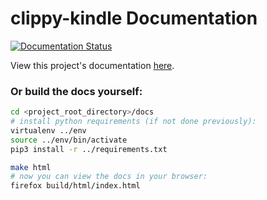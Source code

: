 # clippy-kindle Documentation
[![Documentation Status](https://readthedocs.org/projects/clippy-kindle/badge/?version=latest)](https://clippy-kindle.readthedocs.io/en/latest/?badge=latest)

View this project's documentation [here](https://clippy-kindle.readthedocs.io/en/latest/index.html).

### Or build the docs yourself:

````bash
cd <project_root_directory>/docs
# install python requirements (if not done previously):
virtualenv ../env
source ../env/bin/activate
pip3 install -r ../requirements.txt

make html
# now you can view the docs in your browser:
firefox build/html/index.html
````
